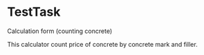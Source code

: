# TestTask
Calculation form (counting concrete)

This calculator count price of concrete by concrete mark and filler.
